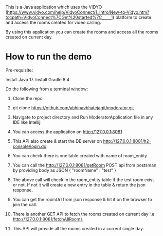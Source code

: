 This is a Java application which uses the VIDYO (https://www.vidyo.com/help/VidyoConnect/1_Intro/New-to-Vidyo.htm?tocpath=VidyoConnect%7CGet%20started%7C_____1)
platform to create and access the rooms created for video calling.

By using this application you can create the rooms and access all the rooms created on current day.

# How to run the demo

Pre-requisite:

Install Java 17.
Install Gradle 8.4

Do the following from a terminal window:

1. Clone the repo

2. git clone https://github.com/abhinavbhatejagit/moderator.git

3. Navigate to project directory and Run ModeratorApplication file in any IDE like Intellij

4. You can access the application on http://127.0.0.1:8081

5. This API also create & start the DB server on http://127.0.0.1:8081/h2-console/login.do

6. You can check there is one table created with name of room_entity

7. You can call the http://127.0.0.1:8081/getRoom POST api from postaman by providing body as JSON { "roomName" : "test" }

8. The above call will check in the room_entity table if the test room exist or not. If not it will create a new entry in the table & return the json response.

9. You can get the roomUrl from json response & hit it on the browser to join the call.

10. There is another GET API to fetch the rooms created on current day i.e http://127.0.0.1:8081/fetchAllRooms

11. This API will provide all the rooms created in a current single day.
